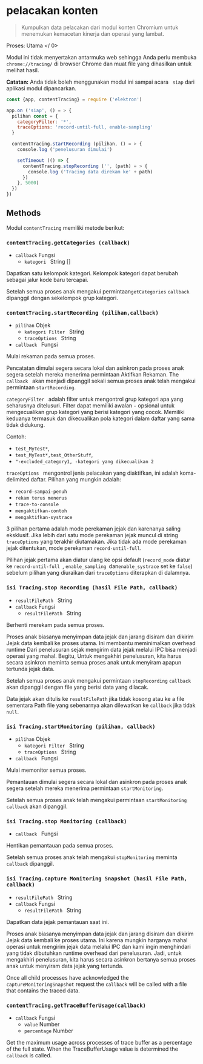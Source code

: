 # pelacakan konten

> Kumpulkan data pelacakan dari modul konten Chromium untuk menemukan kemacetan kinerja dan operasi yang lambat.

Proses:  Utama </ 0></p> 

Modul ini tidak menyertakan antarmuka web sehingga Anda perlu membuka `chrome://tracing/` di browser Chrome dan muat file yang dihasilkan untuk melihat hasil.

**Catatan:** Anda tidak boleh menggunakan modul ini sampai acara ` siap` dari aplikasi modul dipancarkan.

```javascript
const {app, contentTracing} = require ('elektron')

app.on ('siap', () = > {
  pilihan const = {
    categoryFilter: '*',
    traceOptions: 'record-until-full, enable-sampling'
  }

  contentTracing.startRecording (pilihan, () = > {
    console.log ('penelusuran dimulai')

    setTimeout (() => {
      contentTracing.stopRecording ('', (path) = > {
        console.log ('Tracing data direkam ke' + path)
      })
    }, 5000)
  })
})
```

## Methods

Modul ` contentTracing ` memiliki metode berikut:

### `contentTracing.getCategories (callback)`

* `callback` Fungsi 
  * `kategori ` String []

Dapatkan satu kelompok kategori. Kelompok kategori dapat berubah sebagai jalur kode baru tercapai.

Setelah semua proses anak mengakui permintaan`getCategories` `callback` dipanggil dengan sekelompok grup kategori.

### `contentTracing.startRecording (pilihan,callback)`

* `pilihan` Objek 
  * `kategori Filter ` String
  * `traceOptions ` String
* `callback ` Fungsi

Mulai rekaman pada semua proses.

Pencatatan dimulai segera secara lokal dan asinkron pada proses anak segera setelah mereka menerima permintaan Aktifkan Rekaman. The `callback ` akan menjadi dipanggil sekali semua proses anak telah mengakui permintaan ` startRecording `.

`categoryFilter ` adalah filter untuk mengontrol grup kategori apa yang seharusnya ditelusuri. Filter dapat memiliki awalan `-` opsional untuk mengecualikan grup kategori yang berisi kategori yang cocok. Memiliki keduanya termasuk dan dikecualikan pola kategori dalam daftar yang sama tidak didukung.

Contoh:

* `test_MyTest*`,
* `test_MyTest*,test_OtherStuff`,
* `"-excluded_category1, -kategori yang dikecualikan 2`

`traceOptions ` mengontrol jenis pelacakan yang diaktifkan, ini adalah koma-delimited daftar. Pilihan yang mungkin adalah:

* `record-sampai-penuh`
* `rekam terus menerus`
* `trace-to-console`
* `mengaktifkan-contoh`
* `mengaktifkan-systrace`

3 pilihan pertama adalah mode perekaman jejak dan karenanya saling eksklusif. Jika lebih dari satu mode perekaman jejak muncul di string ` traceOptions ` yang terakhir diutamakan. Jika tidak ada mode perekaman jejak ditentukan, mode perekaman `record-until-full`.

Pilihan jejak pertama akan diatur ulang ke opsi default (`record_mode` diatur ke `record-until-full `, `enable_sampling `dan` enable_systrace ` set ke `false`) sebelum pilihan yang diuraikan dari `traceOptions` diterapkan di dalamnya.

### `isi Tracing.stop Recording (hasil File Path, callback)`

* `resultFilePath ` String
* `callback` Fungsi 
  * `resultFilePath ` String

Berhenti merekam pada semua proses.

Proses anak biasanya menyimpan data jejak dan jarang disiram dan dikirim Jejak data kembali ke proses utama. Ini membantu meminimalkan overhead runtime Dari penelusuran sejak mengirim data jejak melalui IPC bisa menjadi operasi yang mahal. Begitu, Untuk mengakhiri penelusuran, kita harus secara asinkron meminta semua proses anak untuk menyiram apapun tertunda jejak data.

Setelah semua proses anak mengakui permintaan `stopRecording` `callback ` akan dipanggil dengan file yang berisi data yang dilacak.

Data jejak akan ditulis ke `resultFilePath` jika tidak kosong atau ke a file sementara Path file yang sebenarnya akan dilewatkan ke `callback` jika tidak `null`.

### `isi Tracing.startMonitoring (pilihan, callback)`

* `pilihan` Objek 
  * `kategori Filter ` String
  * `traceOptions ` String
* `callback ` Fungsi

Mulai memonitor semua proses.

Pemantauan dimulai segera secara lokal dan asinkron pada proses anak segera setelah mereka menerima permintaan `startMonitoring`.

Setelah semua proses anak telah mengakui permintaan `startMonitoring` `callback` akan dipanggil.

### `isi Tracing.stop Monitoring (callback)`

* `callback ` Fungsi

Hentikan pemantauan pada semua proses.

Setelah semua proses anak telah mengakui `stopMonitoring` meminta `callback` dipanggil.

### `isi Tracing.capture Monitoring Snapshot (hasil File Path, callback)`

* `resultFilePath ` String
* `callback` Fungsi 
  * `resultFilePath ` String

Dapatkan data jejak pemantauan saat ini.

Proses anak biasanya menyimpan data jejak dan jarang disiram dan dikirim Jejak data kembali ke proses utama. Ini karena mungkin harganya mahal operasi untuk mengirim jejak data melalui IPC dan kami ingin menghindari yang tidak dibutuhkan runtime overhead dari penelusuran. Jadi, untuk mengakhiri penelusuran, kita harus secara asinkron bertanya semua proses anak untuk menyiram data jejak yang tertunda.

Once all child processes have acknowledged the `captureMonitoringSnapshot` request the `callback` will be called with a file that contains the traced data.

### `contentTracing.getTraceBufferUsage(callback)`

* `callback` Fungsi 
  * `value` Number
  * `percentage` Number

Get the maximum usage across processes of trace buffer as a percentage of the full state. When the TraceBufferUsage value is determined the `callback` is called.